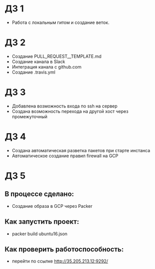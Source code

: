# ДЗ 1
 - Работа с локальным гитом и создание веток.

# ДЗ 2
 - Создание PULL_REQUEST__TEMPLATE.md
 - Создание канала в Slack
 - Интеграция канала с github.com
 - Создание .travis.yml

# ДЗ 3
 - Добавлена возможность входа по ssh на сервер
 - Создана возможность перехода на другой хост через промежуточный

# ДЗ 4
 - Создана автоматическая разветка пакетов при старте инстанса
 - Автоматическое создание правил firewall на GCP

# ДЗ 5

## В процессе сделано:
 - Создание образа в GCP через Packer

## Как запустить проект:
 - packer build ubuntu16.json

## Как проверить работоспособность:
 - перейти по ссылке http://35.205.213.12:9292/

